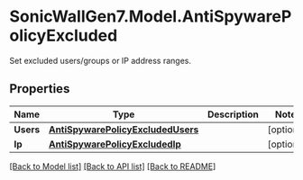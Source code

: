 # SonicWallGen7.Model.AntiSpywarePolicyExcluded
Set excluded users/groups or IP address ranges.

## Properties

Name | Type | Description | Notes
------------ | ------------- | ------------- | -------------
**Users** | [**AntiSpywarePolicyExcludedUsers**](AntiSpywarePolicyExcludedUsers.md) |  | [optional] 
**Ip** | [**AntiSpywarePolicyExcludedIp**](AntiSpywarePolicyExcludedIp.md) |  | [optional] 

[[Back to Model list]](../README.md#documentation-for-models) [[Back to API list]](../README.md#documentation-for-api-endpoints) [[Back to README]](../README.md)

